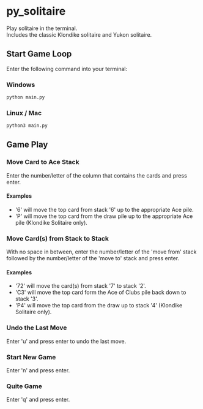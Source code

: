 # py_solitaire

Play solitaire in the terminal.  
Includes the classic Klondike solitaire and Yukon solitaire.  

## Start Game Loop

Enter the following command into your terminal:

### Windows

```bash
python main.py
```

### Linux / Mac

```bash
python3 main.py
```

## Game Play

### Move Card to Ace Stack

Enter the number/letter of the column that contains the cards and press enter.

#### Examples

* '6' will move the top card from stack '6' up to the appropriate Ace pile.
* 'P' will move the top card from the draw pile up to the appropriate Ace pile (Klondike Solitaire only).

### Move Card(s) from Stack to Stack

With no space in between, enter the number/letter of the 'move from' stack followed by the number/letter of the 'move to' stack and press enter.  

#### Examples

* '72' will move the card(s) from stack '7' to stack '2'.
* 'C3' will move the top card form the Ace of Clubs pile back down to stack '3'.
* 'P4' will move the top card from the draw up to stack '4' (Klondike Solitaire only).

### Undo the Last Move

Enter 'u' and press enter to undo the last move.

### Start New Game

Enter 'n' and press enter.

### Quite Game

Enter 'q' and press enter.
